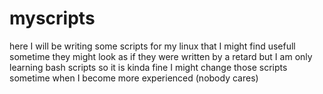 # myscripts

here I will be writing some scripts for my linux that I might find usefull sometime
they might look as if they were written by a retard
but I am only learning bash scripts so it is kinda fine
I might change those scripts sometime when I become more experienced
(nobody cares)
